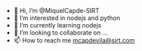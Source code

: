 - 👋 Hi, I’m @MiquelCapde-SIRT
- 👀 I’m interested in nodejs and python
- 🌱 I’m currently learning nodejs
- 💞️ I’m looking to collaborate on ...
- 📫 How to reach me mcapdevila@sirt.com

<!---
MiquelCapde-SIRT/MiquelCapde-SIRT is a ✨ special ✨ repository because its `README.md` (this file) appears on your GitHub profile.
You can click the Preview link to take a look at your changes.
--->
